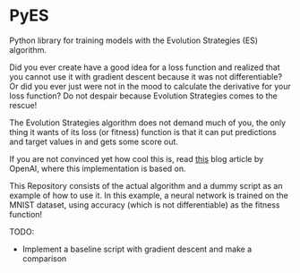 # PyES
Python library for training models with the Evolution Strategies (ES) algorithm.

Did you ever create have a good idea for a loss function and realized that you cannot use it with gradient descent because it was not differentiable? Or did you ever just were not in the mood to calculate the derivative for your loss function? 
Do not despair because Evolution Strategies comes to the rescue!

The Evolution Strategies algorithm does not demand much of you, the only thing it wants of its loss (or fitness) function is that it can put predictions and target values in and gets some score out. 

If you are not convinced yet how cool this is, read [this](https://openai.com/blog/evolution-strategies/) blog article by OpenAI, where this implementation is based on.

This Repository consists of the actual algorithm and a dummy script as an example of how to use it. In this example, a neural network is trained on the MNIST dataset, using accuracy (which is not differentiable) as the fitness function!

TODO:
* Implement a baseline script with gradient descent and make a comparison
